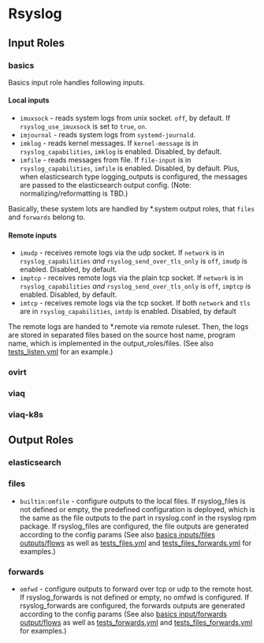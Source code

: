 # Rsyslog

## Input Roles

### basics

Basics input role handles following inputs.

#### Local inputs
- `imuxsock` - reads system logs from unix socket.  `off`, by default.  If `rsyslog_use_imuxsock` is set to `true`, `on`.
- `imjournal` - reads system logs from `systemd-journald`.
- `imklog` - reads kernel messages.  If `kernel-message` is in `rsyslog_capabilities`, `imklog` is enabled.  Disabled, by default.
- `imfile` - reads messages from file. If `file-input` is in `rsyslog_capabilities`, `imfile` is enabled.  Disabled, by default.  Plus, when elasticsearch type logging_outputs is configured, the messages are passed to the elasticsearch output config.  (Note: normalizing/reformatting is TBD.)

Basically, these system lots are handled by \*.system output roles, that `files` and `forwards` belong to.

#### Remote inputs
- `imudp` - receives remote logs via the udp socket. If `network` is in `rsyslog_capabilities` _and_ `rsyslog_send_over_tls_only` is `off`, `imudp` is enabled.  Disabled, by default.
- `imptcp` - receives remote logs via the plain tcp socket. If `network` is in `rsyslog_capabilities` _and_ `rsyslog_send_over_tls_only` is `off`, `imptcp` is enabled.  Disabled, by default.
- `imtcp` - receives remote logs via the tcp socket. If both `network` and `tls` are in `rsyslog_capabilities`, `imtdp` is enabled.  Disabled, by default

The remote logs are handed to \*.remote via remote ruleset.  Then, the logs are stored in separated files based on the source host name, program name, which is implemented in the output_roles/files.  (See also [tests_listen.yml](../tests/tests_listen.yml) for an example.)

### ovirt

### viaq

### viaq-k8s

## Output Roles

### elasticsearch

### files
- `builtin:omfile` - configure outputs to the local files.  If rsyslog_files is not defined or empty, the predefined configuration is deployed, which is the same as the file outputs to the part in rsyslog.conf in the rsyslog rpm package.  If rsyslog_files are configured, the file outputs are generated according to the config params (See also [basics inputs/files outputs/flows](logging_subsystem.md#basics-inputsfiles-outputsflows) as well as [tests_files.yml](../tests/tests_files.yml) and [tests_files_forwards.yml](../tests/tests_files_forwards.yml) for examples.)

### forwards
- `omfwd` - configure outputs to forward over tcp or udp to the remote host.  If rsyslog_forwards is not defined or empty, no omfwd is configured.  If rsyslog_forwards are configured, the forwards outputs are generated according to the config params (See also [basics input/forwards output/flows](logging_subsystem.md#basics-inputsforwards-outputsflows) as well as [tests_forwards.yml](../tests/tests_forwards.yml) and [tests_files_forwards.yml](../tests/tests_files_forwards.yml) for examples.)
